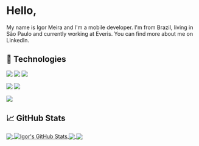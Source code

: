 # Hello,

My name is Igor Meira and I'm a mobile developer. I'm from Brazil, living in São Paulo and currently working at Everis. You can find more about me on LinkedIn.

## 🔧 Technologies
![](https://img.shields.io/badge/Platform-Android-informational?style=flat&logo=android&logoColor=white&color=66CD00)
![](https://img.shields.io/badge/Code-Koltin-informational?style=flat&logo=kotlin&logoColor=white&color=66CD00)
![](https://img.shields.io/badge/Code-Java-informational?style=flat&logo=java&logoColor=white&color=66CD00)

![](https://img.shields.io/badge/Platform-iOS-informational?style=flat&logo=ios&logoColor=white&color=1E90FF)
![](https://img.shields.io/badge/Code-Swift-informational?style=flat&logo=swift&logoColor=white&color=1E90FF)

![](https://img.shields.io/badge/Code-Python-informational?style=flat&logo=python&logoColor=white&color=FFC125)

## &#x1f4c8; GitHub Stats

<a href="https://github.com/IgorMeira/IgorMeira">
  <img align="center" src="https://github-readme-stats.vercel.app/api/top-langs/?username=IgorMeira&hide=javascript,html,css,coq,tex&title_color=ffffff&text_color=c9cacc&icon_color=2bbc8a&bg_color=1d1f21&langs_count=3" />
</a>
<a href="https://github.com/IgorMeira/IgorMeira">
  <img align="center" src="https://github-readme-stats.vercel.app/api?username=IgorMeira&show_icons=true&line_height=27&count_private=true&title_color=ffffff&text_color=c9cacc&icon_color=2bbc8a&bg_color=1d1f21" alt="Igor's GitHub Stats" />
</a>

<a href="https://github.com/igormeira/github-pop">
  <img align="center" src="https://github-readme-stats.vercel.app/api/pin/?username=IgorMeira&repo=github-pop&title_color=ffffff&text_color=c9cacc&icon_color=2bbc8a&bg_color=1d1f21" />
</a>

<a href="https://github.com/igormeira/trocauto-app">
  <img align="center" src="https://github-readme-stats.vercel.app/api/pin/?username=IgorMeira&repo=trocauto-app&title_color=ffffff&text_color=c9cacc&icon_color=2bbc8a&bg_color=1d1f21" />
</a>    

<!-- links to social media icons -->

<!-- icons with padding -->

<!-- icons without padding -->

[1.2]: https://raw.githubusercontent.com/MartinHeinz/MartinHeinz/master/linkedin-3-16.png (LinkedIn icon without padding)


<!-- links to your social media accounts -->

[1]: https://www.linkedin.com/in/igor-de-araújo-meira-092ab210b/


<!-- Resources -->
<!-- Icons: https://simpleicons.org/ -->
<!-- GitHub Stats: https://github.com/anuraghazra/github-readme-stats -->
<!-- Emojis: https://emojipedia.org/emoji/ -->
<!-- HTML Emojis: https://www.fileformat.info/index.htm -->
<!-- Shields: https://shields.io/ -->
<!-- Awesome GitHub Profile README: https://github.com/abhisheknaiidu/awesome-github-profile-readme -->
